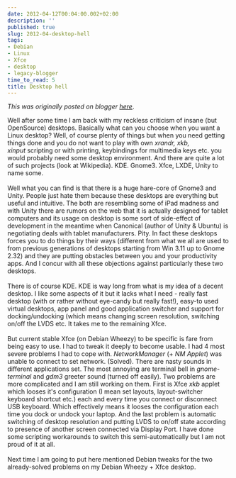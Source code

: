 ```yaml
---
date: 2012-04-12T00:04:00.002+02:00
description: ''
published: true
slug: 2012-04-desktop-hell
tags:
- Debian
- Linux
- Xfce
- desktop
- legacy-blogger
time_to_read: 5
title: Desktop hell
---
```


*This was originally posted on blogger [here](https://snarkybrill.blogspot.com/2012/04/desktop-hell.html)*.

Well after some time I am back with my reckless criticism of insane (but OpenSource) desktops. Basically what can you choose when you want a Linux desktop? Well, of course plenty of things but when you need getting things done and you do not want to play with own <i>xrandr, xkb, xinput&nbsp;</i>scripting or with printing, keybindings for multimedia keys etc. you would probably need some desktop environment. And there are quite a lot of such projects (look at Wikipedia). KDE. Gnome3. Xfce, LXDE, Unity to name some.<br />
<br />
Well what you can find is that there is a huge hare-core of Gnome3 and Unity. People just hate them because these desktops are everything but useful and intuitive. The both are resembling some of iPad madness and with Unity there are rumors on the web that it is actually designed for tablet computers and its usage on desktop is some sort of side-effect of development in the meantime when Canonical (author of Unity &amp; Ubuntu) is negotiating deals with tablet manufacturers. Pity. In fact these desktops forces you to do things by their ways (different from what we all are used to from previous generations of desktops starting from Win 3.11 up to Gnome 2.32) and they are putting obstacles between you and your productivity apps. And I concur with all these objections against particularly these two desktops.<br />
<br />
There is of course KDE. KDE is way long from what is my idea of a decent desktop. I like some aspects of it but it lacks what I need - really fast desktop (with or rather without eye-candy but really fast!), easy-to used virtual desktops, app panel and good application switcher and support for docking/undocking (which means changing screen resolution, switching on/off the LVDS etc. It takes me to the remaining Xfce.<br />
<br />
But current stable Xfce (on Debian Wheezy) to be specific is fare from being easy to use. I had to tweak it deeply to become usable. I had 4 most severe problems I had to cope with. <i>NetworkManager</i> (+ <i>NM Applet</i>) was unable to connect to set network. (Solved). There are nasty sounds in different applications set. The most annoying are terminal bell in <i>gnome-terminal</i> and <i>gdm3</i> greeter sound (turned off easily). Two problems are more complicated and I am still working on them. First is Xfce&nbsp;<i>xkb</i> applet which looses it's configuration (I mean set layouts, layout-switcher keyboard shortcut etc.) each and every time you connect or disconnect USB keyboard. Which effectively means it looses the configuration each time you dock or undock your laptop. And the last problem is automatic switching of desktop resolution and putting LVDS to on/off state according to presence of another screen connected via Display Port. I have done some scripting workarounds to switch this semi-automatically but I am not proud of it at all.<br />
<br />
Next time I am going to put here mentioned Debian tweaks for the two already-solved problems on my Debian Wheezy + Xfce desktop.